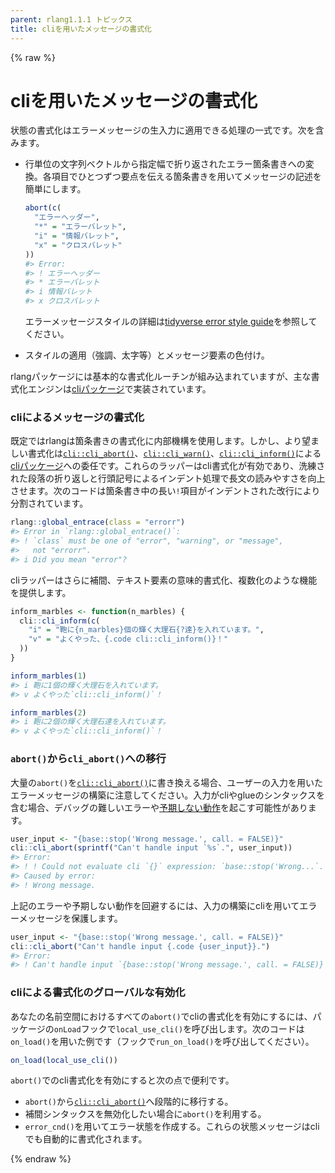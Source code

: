 ```yaml
---
parent: rlang1.1.1 トピックス
title: cliを用いたメッセージの書式化
---
```


{% raw %}

# cliを用いたメッセージの書式化

状態の書式化はエラーメッセージの生入力に適用できる処理の一式です。次を含みます。

- 行単位の文字列ベクトルから指定幅で折り返されたエラー箇条書きへの変換。各項目でひとつずつ要点を伝える箇条書きを用いてメッセージの記述を簡単にします。
  
  ```r
  abort(c(
    "エラーヘッダー",
    "*" = "エラーバレット",
    "i" = "情報バレット",
    "x" = "クロスバレット"
  ))
  #> Error:
  #> ! エラーヘッダー
  #> * エラーバレット
  #> i 情報バレット
  #> x クロスバレット
  ```
  
  エラーメッセージスタイルの詳細は[tidyverse error style guide](https://style.tidyverse.org/error-messages.html)を参照してください。

- スタイルの適用（強調、太字等）とメッセージ要素の色付け。

rlangパッケージには基本的な書式化ルーチンが組み込まれていますが、主な書式化エンジンは[cliパッケージ](https://cli.r-lib.org/)で実装されています。

### cliによるメッセージの書式化

既定ではrlangは箇条書きの書式化に内部機構を使用します。しかし、より望ましい書式化は[`cli::cli_abort()`](https://cli.r-lib.org/reference/cli_abort.html)、[`cli::cli_warn()`](https://cli.r-lib.org/reference/cli_abort.html)、[`cli::cli_inform()`](https://cli.r-lib.org/reference/cli_abort.html)による[cliパッケージ](https://cli.r-lib.org/)への委任です。これらのラッパーはcli書式化が有効であり、洗練された段落の折り返しと行頭記号によるインデント処理で長文の読みやすさを向上させます。次のコードは箇条書き中の長い`!`項目がインデントされた改行により分割されています。

```r
rlang::global_entrace(class = "errorr")
#> Error in `rlang::global_entrace()`:
#> ! `class` must be one of "error", "warning", or "message",
#>   not "errorr".
#> i Did you mean "error"?
```

cliラッパーはさらに補間、テキスト要素の意味的書式化、複数化のような機能を提供します。

```r
inform_marbles <- function(n_marbles) {
  cli::cli_inform(c(
    "i" = "鞄に{n_marbles}個の輝く大理石{?達}を入れています。",
    "v" = "よくやった、{.code cli::cli_inform()}！"
  ))
}

inform_marbles(1)
#> i 鞄に1個の輝く大理石を入れています。
#> v よくやった`cli::cli_inform()`！

inform_marbles(2)
#> i 鞄に2個の輝く大理石達を入れています。
#> v よくやった`cli::cli_inform()`！
```

### `abort()`から`cli_abort()`への移行

大量の`abort()`を[`cli::cli_abort()`](cli_abort.html)に書き換える場合、ユーザーの入力を用いたエラーメッセージの構築に注意してください。入力がcliやglueのシンタックスを含む場合、デバッグの難しいエラーや[予期しない動作](https://xkcd.com/327/)を起こす可能性があります。

```r
user_input <- "{base::stop('Wrong message.', call. = FALSE)}"
cli::cli_abort(sprintf("Can't handle input `%s`.", user_input))
#> Error:
#> ! ! Could not evaluate cli `{}` expression: `base::stop('Wrong...`.
#> Caused by error: 
#> ! Wrong message.
```

上記のエラーや予期しない動作を回避するには、入力の構築にcliを用いてエラーメッセージを保護します。

```r
user_input <- "{base::stop('Wrong message.', call. = FALSE)}"
cli::cli_abort("Can't handle input {.code {user_input}}.")
#> Error:
#> ! Can't handle input `{base::stop('Wrong message.', call. = FALSE)}`.
```

### cliによる書式化のグローバルな有効化

あなたの名前空間におけるすべての`abort()`でcliの書式化を有効にするには、パッケージの`onLoad`フックで`local_use_cli()`を呼び出します。次のコードは`on_load()`を用いた例です（フックで`run_on_load()`を呼び出してください）。

```r
on_load(local_use_cli())
```

`abort()`でのcli書式化を有効にすると次の点で便利です。

- `abort()`から[`cli::cli_abort()`](https://cli.r-lib.org/reference/cli_abort.html)へ段階的に移行する。
- 補間シンタックスを無効化したい場合に`abort()`を利用する。
- `error_cnd()`を用いてエラー状態を作成する。これらの状態メッセージはcliでも自動的に書式化されます。

{% endraw %}
